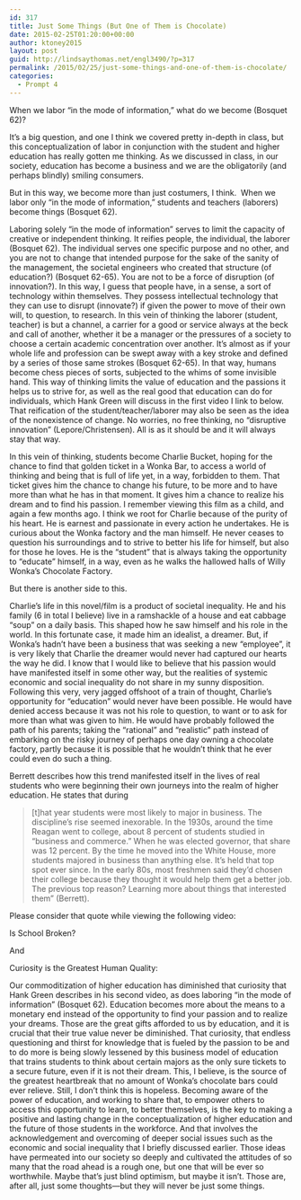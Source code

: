 ```yaml
---
id: 317
title: Just Some Things (But One of Them is Chocolate)
date: 2015-02-25T01:20:00+00:00
author: ktoney2015
layout: post
guid: http://lindsaythomas.net/engl3490/?p=317
permalink: /2015/02/25/just-some-things-and-one-of-them-is-chocolate/
categories:
  - Prompt 4
---
```

When we labor “in the mode of information,” what do we become (Bosquet 62)?

It’s a big question, and one I think we covered pretty in-depth in class, but this conceptualization of labor in conjunction with the student and higher education has really gotten me thinking. As we discussed in class, in our society, education has become a business and we are the obligatorily (and perhaps blindly) smiling consumers.

But in this way, we become more than just costumers, I think.  When we labor only “in the mode of information,” students and teachers (laborers) become things (Bosquet 62).

Laboring solely “in the mode of information” serves to limit the capacity of creative or independent thinking. It reifies people, the individual, the laborer (Bosquet 62). The individual serves one specific purpose and no other, and you are not to change that intended purpose for the sake of the sanity of the management, the societal engineers who created that structure (of education?) (Bosquet 62-65). You are not to be a force of disruption (of innovation?). In this way, I guess that people have, in a sense, a sort of technology within themselves. They possess intellectual technology that they can use to disrupt (innovate?) if given the power to move of their own will, to question, to research. In this vein of thinking the laborer (student, teacher) is but a channel, a carrier for a good or service always at the beck and call of another, whether it be a manager or the pressures of a society to choose a certain academic concentration over another. It’s almost as if your whole life and profession can be swept away with a key stroke and defined by a series of those same strokes (Bosquet 62-65). In that way, humans become chess pieces of sorts, subjected to the whims of some invisible hand. This way of thinking limits the value of education and the passions it helps us to strive for, as well as the real good that education can do for individuals, which Hank Green will discuss in the first video I link to below. That reification of the student/teacher/laborer may also be seen as the idea of the nonexistence of change. No worries, no free thinking, no “disruptive innovation” (Lepore/Christensen). All is as it should be and it will always stay that way.

In this vein of thinking, students become Charlie Bucket, hoping for the chance to find that golden ticket in a Wonka Bar, to access a world of thinking and being that is full of life yet, in a way, forbidden to them. That ticket gives him the chance to change his future, to be more and to have more than what he has in that moment. It gives him a chance to realize his dream and to find his passion. I remember viewing this film as a child, and again a few months ago. I think we root for Charlie because of the purity of his heart. He is earnest and passionate in every action he undertakes. He is curious about the Wonka factory and the man himself. He never ceases to question his surroundings and to strive to better his life for himself, but also for those he loves. He is the “student” that is always taking the opportunity to “educate” himself, in a way, even as he walks the hallowed halls of Willy Wonka’s Chocolate Factory.

But there is another side to this.

Charlie’s life in this novel/film is a product of societal inequality. He and his family (6 in total I believe) live in a ramshackle of a house and eat cabbage “soup” on a daily basis. This shaped how he saw himself and his role in the world. In this fortunate case, it made him an idealist, a dreamer. But, if Wonka’s hadn’t have been a business that was seeking a new “employee”, it is very likely that Charlie the dreamer would never had captured our hearts the way he did. I know that I would like to believe that his passion would have manifested itself in some other way, but the realities of systemic economic and social inequality do not share in my sunny disposition. Following this very, very jagged offshoot of a train of thought, Charlie’s opportunity for “education” would never have been possible. He would have denied access because it was not his role to question, to want or to ask for more than what was given to him. He would have probably followed the path of his parents; taking the “rational” and “realistic” path instead of embarking on the risky journey of perhaps one day owning a chocolate factory, partly because it is possible that he wouldn&#8217;t think that he ever could even do such a thing.

Berrett describes how this trend manifested itself in the lives of real students who were beginning their own journeys into the realm of higher education. He states that during

> [t]hat year students were most likely to major in business. The discipline’s rise seemed inexorable. In the 1930s, around the time Reagan went to college, about 8 percent of students studied in &#8220;business and commerce.&#8221; When he was elected governor, that share was 12 percent. By the time he moved into the White House, more students majored in business than anything else. It’s held that top spot ever since. In the early 80s, most freshmen said they’d chosen their college because they thought it would help them get a better job. The previous top reason? Learning more about things that interested them” (Berrett).

Please consider that quote while viewing the following video:

Is School Broken?



And

Curiosity is the Greatest Human Quality:



Our commoditization of higher education has diminished that curiosity that Hank Green describes in his second video, as does laboring “in the mode of information” (Bosquet 62). Education becomes more about the means to a monetary end instead of the opportunity to find your passion and to realize your dreams. Those are the great gifts afforded to us by education, and it is crucial that their true value never be diminished. That curiosity, that endless questioning and thirst for knowledge that is fueled by the passion to be and to do more is being slowly lessened by this business model of education that trains students to think about certain majors as the only sure tickets to a secure future, even if it is not their dream. This, I believe, is the source of the greatest heartbreak that no amount of Wonka’s chocolate bars could ever relieve. Still, I don’t think this is hopeless. Becoming aware of the power of education, and working to share that, to empower others to access this opportunity to learn, to better themselves, is the key to making a positive and lasting change in the conceptualization of higher education and the future of those students in the workforce. And that involves the acknowledgement and overcoming of deeper social issues such as the economic and social inequality that I briefly discussed earlier. Those ideas have permeated into our society so deeply and cultivated the attitudes of so many that the road ahead is a rough one, but one that will be ever so worthwhile. Maybe that’s just blind optimism, but maybe it isn&#8217;t. Those are, after all, just some thoughts—but they will never be just some things.